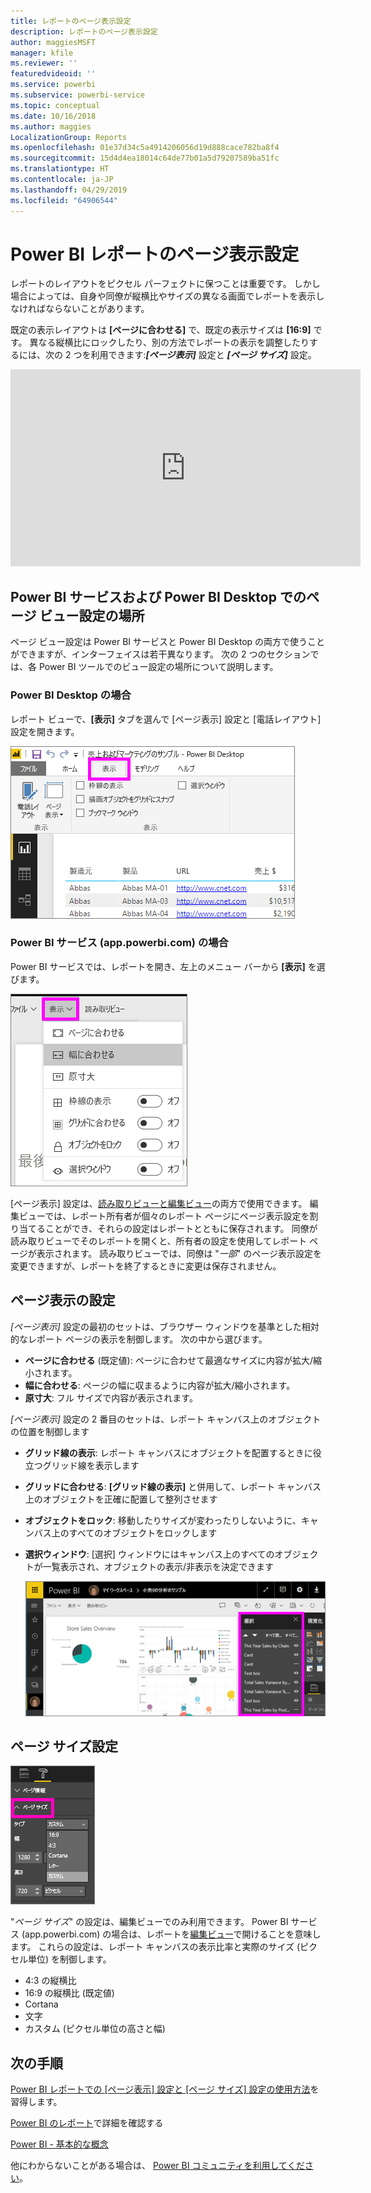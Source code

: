 ```yaml
---
title: レポートのページ表示設定
description: レポートのページ表示設定
author: maggiesMSFT
manager: kfile
ms.reviewer: ''
featuredvideoid: ''
ms.service: powerbi
ms.subservice: powerbi-service
ms.topic: conceptual
ms.date: 10/16/2018
ms.author: maggies
LocalizationGroup: Reports
ms.openlocfilehash: 01e37d34c5a4914206056d19d888cace782ba8f4
ms.sourcegitcommit: 15d4d4ea18014c64de77b01a5d79207589ba51fc
ms.translationtype: HT
ms.contentlocale: ja-JP
ms.lasthandoff: 04/29/2019
ms.locfileid: "64906544"
---
```

# <a name="page-display-settings-in-a-power-bi-report"></a>Power BI レポートのページ表示設定
レポートのレイアウトをピクセル パーフェクトに保つことは重要です。 しかし場合によっては、自身や同僚が縦横比やサイズの異なる画面でレポートを表示しなければならないことがあります。 

既定の表示レイアウトは **[ページに合わせる]** で、既定の表示サイズは **[16:9]** です。 異なる縦横比にロックしたり、別の方法でレポートの表示を調整したりするには、次の 2 つを利用できます:***[ページ表示]*** 設定と ***[ページ サイズ]*** 設定。

<iframe width="560" height="315" src="https://www.youtube.com/embed/5tg-OXzxe2g" frameborder="0" allowfullscreen></iframe>


## <a name="where-to-find-page-view-settings-in-power-bi-service-and-power-bi-desktop"></a>Power BI サービスおよび Power BI Desktop でのページ ビュー設定の場所
ページ ビュー設定は Power BI サービスと Power BI Desktop の両方で使うことができますが、インターフェイスは若干異なります。 次の 2 つのセクションでは、各 Power BI ツールでのビュー設定の場所について説明します。

### <a name="in-power-bi-desktop"></a>Power BI Desktop の場合
レポート ビューで、**[表示]** タブを選んで [ページ表示] 設定と [電話レイアウト] 設定を開きます。

  ![選択ウィンドウ](media/power-bi-report-display-settings/power-bi-desktop-view-settings.png)

### <a name="in-power-bi-service-apppowerbicom"></a>Power BI サービス (app.powerbi.com) の場合
Power BI サービスでは、レポートを開き、左上のメニュー バーから **[表示]** を選びます。

![](media/power-bi-report-display-settings/power-bi-change-page-view.png)

[ページ表示] 設定は、[読み取りビューと編集ビュー](consumer/end-user-reading-view.md)の両方で使用できます。 編集ビューでは、レポート所有者が個々のレポート ページにページ表示設定を割り当てることができ、それらの設定はレポートとともに保存されます。 同僚が読み取りビューでそのレポートを開くと、所有者の設定を使用してレポート ページが表示されます。  読み取りビューでは、同僚は "*一部*" のページ表示設定を変更できますが、レポートを終了するときに変更は保存されません。

##    <a name="page-view-settings"></a>ページ表示の設定
*[ページ表示]* 設定の最初のセットは、ブラウザー ウィンドウを基準とした相対的なレポート ページの表示を制御します。  次の中から選びます。

* **ページに合わせる** (既定値): ページに合わせて最適なサイズに内容が拡大/縮小されます。
* **幅に合わせる**: ページの幅に収まるように内容が拡大/縮小されます。
* **原寸大**: フル サイズで内容が表示されます。

*[ページ表示]* 設定の 2 番目のセットは、レポート キャンバス上のオブジェクトの位置を制御します

* **グリッド線の表示**: レポート キャンバスにオブジェクトを配置するときに役立つグリッド線を表示します
* **グリッドに合わせる**: **[グリッド線の表示]** と併用して、レポート キャンバス上のオブジェクトを正確に配置して整列させます 
* **オブジェクトをロック**: 移動したりサイズが変わったりしないように、キャンバス上のすべてのオブジェクトをロックします
* **選択ウィンドウ**: [選択] ウィンドウにはキャンバス上のすべてのオブジェクトが一覧表示され、オブジェクトの表示/非表示を決定できます

    ![選択ウィンドウ](media/power-bi-report-display-settings/power-bi-selection-pane.png)



## <a name="page-size-settings"></a>ページ サイズ設定
![](media/power-bi-report-display-settings/power-bi--page-size.png)

"*ページ サイズ*" の設定は、編集ビューでのみ利用できます。 Power BI サービス (app.powerbi.com) の場合は、レポートを[編集ビュー](consumer/end-user-reading-view.md)で開けることを意味します。 これらの設定は、レポート キャンバスの表示比率と実際のサイズ (ピクセル単位) を制御します。   

* 4:3 の縦横比
* 16:9 の縦横比 (既定値)
* Cortana
* 文字
* カスタム (ピクセル単位の高さと幅)

## <a name="next-steps"></a>次の手順
[Power BI レポートでの [ページ表示] 設定と [ページ サイズ] 設定の使用方法](consumer/end-user-report-view.md)を習得します。

[Power BI のレポート](consumer/end-user-reports.md)で詳細を確認する

[Power BI - 基本的な概念](consumer/end-user-basic-concepts.md)

他にわからないことがある場合は、 [Power BI コミュニティを利用してください](http://community.powerbi.com/)。


